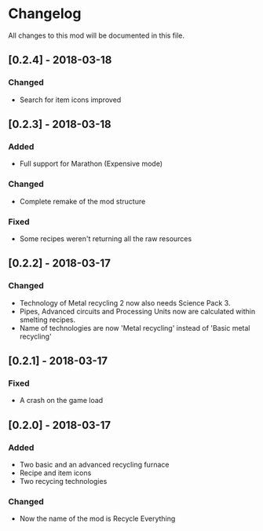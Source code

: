 # Changelog
All changes to this mod will be documented in this file.

## [0.2.4] - 2018-03-18
### Changed
- Search for item icons improved

## [0.2.3] - 2018-03-18
### Added
- Full support for Marathon (Expensive mode)

### Changed
- Complete remake of the mod structure

### Fixed
- Some recipes weren't returning all the raw resources

## [0.2.2] - 2018-03-17
### Changed
- Technology of Metal recycling 2 now also needs Science Pack 3.
- Pipes, Advanced circuits and Processing Units now are calculated within smelting recipes.
- Name of technologies are now 'Metal recycling' instead of 'Basic metal recycling'

## [0.2.1] - 2018-03-17
### Fixed
- A crash on the game load

## [0.2.0] - 2018-03-17
### Added
- Two basic and an advanced recycling furnace
- Recipe and item icons
- Two recycing technologies

### Changed
- Now the name of the mod is Recycle Everything